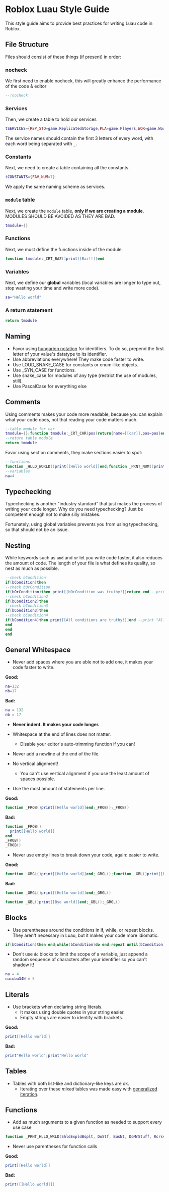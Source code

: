 # Roblox Luau Style Guide

This style guide aims to provide best practices for writing Luau code in Roblox.

## File Structure

Files should consist of these things (if present) in order:

### nocheck

We first need to enable nocheck, this will greatly enhance the performance of the code & editor

```lua
--!nocheck
```

### Services

Then, we create a table to hold our services

```lua
tSERVICES={REP_STO=game.ReplicatedStorage,PLA=game.Players,WOR=game.Workspace}
```

The service names should contain the first 3 letters of every word, with each word being separated with `_`.

### Constants

Next, we need to create a table containing all the constants.

```lua
tCONSTANTS={FAV_NUM=7}
```

We apply the same naming scheme as services.

### `module` table

Next, we create the `module` table, **only if we are creating a module**, MODULES SHOULD BE AVOIDED AS THEY ARE BAD.

```lua
tmodule={}
```

### Functions

Next, we must define the functions inside of the module.

```lua
function tmodule:_CRT_BAZ()print[[Baz!!]]end
```

### Variables

Next, we define our **global** variables (local variables are longer to type out, stop wasting your time and write more code).

```lua
sa="Hello world"
```

### A return statement

```lua
return tmodule
```

## Naming

- Favor using [hungarion notation](https://en.wikipedia.org/wiki/Hungarian_notation) for identifiers. To do so, prepend the first letter of your value's datatype to its identifier.
- Use abbreviations everywhere! They make code faster to write.
- Use LOUD_SNAKE_CASE for constants or enum-like objects.
- Use \_SYN_CASE for functions.
- Use snake_case for modules of any type (restrict the use of modules, still).
- Use PascalCase for everything else

## Comments

Using comments makes your code more readable, because you can explain what your code does, not that reading your code matters much.

```lua
--table module for car
tmodule={};function tmodule:_CRT_CAR(pos)return{name=[[car]],pos=pos}end --function that create car
--return table module
return tmodule
```

Favor using section comments, they make sections easier to spot:

```lua
--functions
function _HLLO_WORLD()print[[Hello world]]end;function _PRNT_NUM()print(([[%s]]):format(na))end
--variables
na=4
```

## Typechecking

Typechecking is another "industry standard" that just makes the process of writing your code longer. Why do you need typechecking? Just be competent enough not to make silly mistakes.

Fortunately, using global variables prevents you from using typechecking, so that should not be an issue.

## Nesting

While keywords such as `and` and `or` let you write code faster, it also reduces the amount of code. The length of your file is what defines its quality, so nest as much as possible.

```lua
--check bCondition
if(bCondition)then
--check bOrCondition
if(bOrCondition)then print[[bOrCondition was truthy!]]return end --print "bOrCondition was truthy!" if bOrCondition is truthy
--check bCondition2
if(bCondition2)then
--check bCondition3
if(bCondition3)then
--check bCondition4
if(bCondition4)then print[[All conditions are truthy!]]end --print "All conditions are truthy!" if all conditions are truthy
end
end
end
```

## General Whitespace

- Never add spaces where you are able not to add one, it makes your code faster to write.

**Good:**

```lua
na=132
nb=17
```

**Bad:**

```lua
na = 132
nb = 17
```

- **Never indent. It makes your code longer.**
- Whitespace at the end of lines does not matter.
  - Disable your editor's auto-trimming function if you can!
- Never add a newline at the end of the file.
- No vertical alignment!

  - You can't use vertical alignment if you use the least amount of spaces possible.

- Use the most amount of statements per line.

**Good:**

```lua
function _FROB()print[[Hello world]]end;_FROB();_FROB()
```

**Bad:**

```lua
function _FROB()
  print[[Hello world]]
end
_FROB()
_FROB()
```

- Never use empty lines to break down your code, again: easier to write.

**Good:**

```lua
function _GRGL()print[[Hello world]]end;_GRGL();function _GBL()print[[Bye world]]end;_GBL();_GBL()
```

**Bad:**

```lua
function _GRGL()print[[Hello world]]end;_GRGL()

function _GBL()print[[Bye world]]end;_GBL();_GRGL()
```

## Blocks

- Use parentheses around the conditions in if, while, or repeat blocks. They aren't necessary in Luau, but it makes your code more idiomatic.

```lua
if(bCondition)then end;while(bCondition)do end;repeat until(bCondition)
```

- Don't use `do` blocks to limit the scope of a variable, just append a random sequence of characters after your identifier so you can't shadow it!

```lua
na = 4
naiubu34N = 5
```

## Literals

- Use brackets when declaring string literals.
  - It makes using double quotes in your string easier.
  - Empty strings are easier to identify with brackets.

**Good:**

```lua
print[[Hello world]]
```

**Bad:**

```lua
print"Hello world";print'Hello world'
```

## Tables

- Tables with both list-like and dictionary-like keys are ok.
  - Iterating over these _mixed_ tables was made easy with [generalized iteration](https://luau-lang.org/syntax#generalized-iteration).

## Functions

- Add as much arguments to a given function as needed to support every use case

```lua
function _PRNT_HLLO_WRLD(ShldExpldBsplt, DoStf, BusNt, DoMrStuff, Rcrsv, PrntHllo)--[[...]]end
```

- Never use parentheses for function calls

**Good:**

```lua
print[[Hello world]]
```

**Bad:**

```lua
print([[Hello world]])
```
